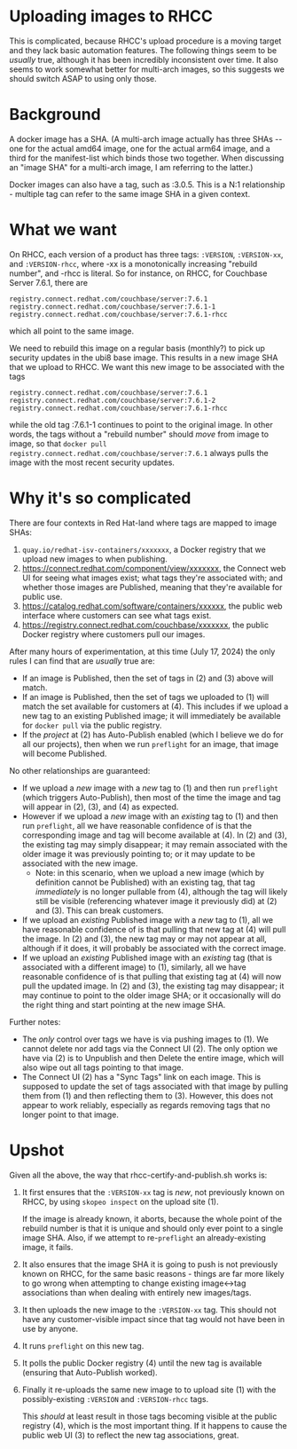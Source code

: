 Uploading images to RHCC
========================

This is complicated, because RHCC's upload procedure is a moving target
and they lack basic automation features. The following things seem to be
*usually* true, although it has been incredibly inconsistent over time.
It also seems to work somewhat better for multi-arch images, so this
suggests we should switch ASAP to using only those.

# Background

A docker image has a SHA. (A multi-arch image actually has three SHAs --
one for the actual amd64 image, one for the actual arm64 image, and a
third for the manifest-list which binds those two together. When
discussing an "image SHA" for a multi-arch image, I am referring to the
latter.)

Docker images can also have a tag, such as :3.0.5. This is a N:1
relationship - multiple tag can refer to the same image SHA in a given
context.

# What we want

On RHCC, each version of a product has three tags: `:VERSION`,
`:VERSION-xx`, and `:VERSION-rhcc`, where -xx is a monotonically
increasing "rebuild number", and -rhcc is literal. So for instance, on
RHCC, for Couchbase Server 7.6.1, there are

    registry.connect.redhat.com/couchbase/server:7.6.1
    registry.connect.redhat.com/couchbase/server:7.6.1-1
    registry.connect.redhat.com/couchbase/server:7.6.1-rhcc

which all point to the same image.

We need to rebuild this image on a regular basis (monthly?) to pick up
security updates in the ubi8 base image. This results in a new image SHA
that we upload to RHCC. We want this new image to be associated with the
tags

    registry.connect.redhat.com/couchbase/server:7.6.1
    registry.connect.redhat.com/couchbase/server:7.6.1-2
    registry.connect.redhat.com/couchbase/server:7.6.1-rhcc

while the old tag :7.6.1-1 continues to point to the original image. In
other words, the tags without a "rebuild number" should *move* from
image to image, so that `docker pull
registry.connect.redhat.com/couchbase/server:7.6.1` always pulls the
image with the most recent security updates.

# Why it's so complicated

There are four contexts in Red Hat-land where tags are mapped to image
SHAs:

1. `quay.io/redhat-isv-containers/xxxxxxx`, a Docker registry that we
   upload new images to when publishing.
2. https://connect.redhat.com/component/view/xxxxxxx, the Connect web UI
   for seeing what images exist; what tags they're associated with; and
   whether those images are Published, meaning that they're available
   for public use.
3. https://catalog.redhat.com/software/containers/xxxxxx, the public web
   interface where customers can see what tags exist.
4. https://registry.connect.redhat.com/couchbase/xxxxxxx, the public
   Docker registry where customers pull our images.

After many hours of experimentation, at this time (July 17, 2024) the
only rules I can find that are *usually* true are:

- If an image is Published, then the set of tags in (2) and (3) above
  will match.
- If an image is Published, then the set of tags we uploaded to (1)
  will match the set available for customers at (4). This includes if
  we upload a new tag to an existing Published image; it will
  immediately be available for `docker pull` via the public registry.
- If the *project* at (2) has Auto-Publish enabled (which I believe we
  do for all our projects), then when we run `preflight` for an image,
  that image will become Published.

No other relationships are guaranteed:

- If we upload a *new* image with a *new* tag to (1) and then run
  `preflight` (which triggers Auto-Publish), then most of the time the
  image and tag will appear in (2), (3), and (4) as expected.
- However if we upload a *new* image with an *existing* tag to (1) and
  then run `preflight`, all we have reasonable confidence of is that the
  corresponding image and tag will become available at (4). In (2) and
  (3), the existing tag may simply disappear; it may remain associated
  with the older image it was previously pointing to; or it may update
  to be associated with the new image.
  - Note: in this scenario, when we upload a new image (which by
    definition cannot be Published) with an existing tag, that tag
    *immediately* is no longer pullable from (4), although the tag will
    likely still be visible (referencing whatever image it previously
    did) at (2) and (3). This can break customers.
- If we upload an *existing* Published image with a *new* tag to (1),
  all we have reasonable confidence of is that pulling that new tag at
  (4) will pull the image. In (2) and (3), the new tag may or may not
  appear at all, although if it does, it will probably be associated
  with the correct image.
- If we upload an *existing* Published image with an *existing* tag
  (that is associated with a different image) to (1), similarly, all we
  have reasonable confidence of is that pulling that existing tag at (4)
  will now pull the updated image. In (2) and (3), the existing tag may
  disappear; it may continue to point to the older image SHA; or it
  occasionally will do the right thing and start pointing at the new
  image SHA.

Further notes:

- The *only* control over tags we have is via pushing images to (1). We
  cannot delete nor add tags via the Connect UI (2). The only option we
  have via (2) is to Unpublish and then Delete the entire image, which
  will also wipe out all tags pointing to that image.
- The Connect UI (2) has a "Sync Tags" link on each image. This is
  supposed to update the set of tags associated with that image by
  pulling them from (1) and then reflecting them to (3). However, this
  does not appear to work reliably, especially as regards removing tags
  that no longer point to that image.

Upshot
======

Given all the above, the way that rhcc-certify-and-publish.sh works is:

1. It first ensures that the `:VERSION-xx` tag is *new*, not previously
   known on RHCC, by using `skopeo inspect` on the upload site (1).

   If the image is already known, it aborts, because the whole point of
   the rebuild number is that it is unique and should only ever point to
   a single image SHA. Also, if we attempt to re-`preflight` an
   already-existing image, it fails.

2. It also ensures that the image SHA it is going to push is not
   previously known on RHCC, for the same basic reasons - things are far
   more likely to go wrong when attempting to change existing
   image<->tag associations than when dealing with entirely new
   images/tags.

3. It then uploads the new image to the `:VERSION-xx` tag. This should
   not have any customer-visible impact since that tag would not have
   been in use by anyone.

4. It runs `preflight` on this new tag.

5. It polls the public Docker registry (4) until the new tag is
   available (ensuring that Auto-Publish worked).

6. Finally it re-uploads the same new image to to upload site (1) with
   the possibly-existing `:VERSION` and `:VERSION-rhcc` tags.

   This *should* at least result in those tags becoming visible at the
   public registry (4), which is the most important thing. If it happens
   to cause the public web UI (3) to reflect the new tag associations,
   great.
